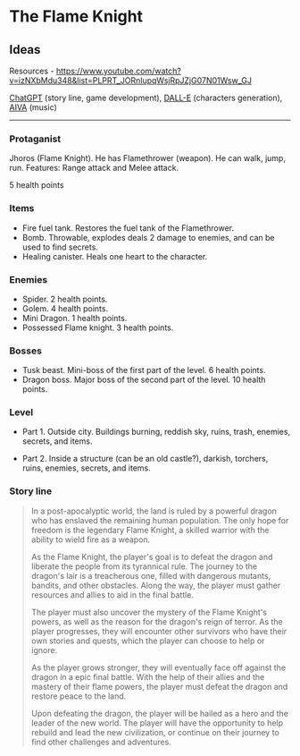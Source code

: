 # The Flame Knight

## Ideas

Resources - https://www.youtube.com/watch?v=izNXbMdu348&list=PLPRT_JORnIupqWsjRpJZjG07N01Wsw_GJ

[ChatGPT](https://chat.openai.com/) (story line, game development), [DALL-E](https://labs.openai.com/) (characters generation), [AIVA](https://creators.aiva.ai/) (music)

---

### Protaganist 
Jhoros (Flame Knight). He has Flamethrower (weapon). He can walk, jump, run.
Features: Range attack and Melee attack.

5 health points

### Items
- Fire fuel tank. Restores the fuel tank of the Flamethrower.
- Bomb. Throwable, explodes deals 2 damage to enemies, and can be used to find secrets.
- Healing canister. Heals one heart to the character.

### Enemies
- Spider. 2 health points.
- Golem. 4 health points.
- Mini Dragon. 1 health points.
- Possessed Flame knight. 3 health points.

### Bosses
- Tusk beast. Mini-boss of the first part of the level. 6 health points.
- Dragon boss. Major boss of the second part of the level. 10 health points.

### Level
- Part 1. Outside city. Buildings burning, reddish sky, ruins, trash, enemies, secrets, and items.

- Part 2. Inside a structure (can be an old castle?), darkish, torchers, ruins, enemies, secrets, and items.

### Story line

> In a post-apocalyptic world, the land is ruled by a powerful dragon who has enslaved the remaining human population. The only hope for freedom is the legendary Flame Knight, a skilled warrior with the ability to wield fire as a weapon.
>
> As the Flame Knight, the player's goal is to defeat the dragon and liberate the people from its tyrannical rule. The journey to the dragon's lair is a treacherous one, filled with dangerous mutants, bandits, and other obstacles. Along the way, the player must gather resources and allies to aid in the final battle.
>
> The player must also uncover the mystery of the Flame Knight's powers, as well as the reason for the dragon's reign of terror. As the player progresses, they will encounter other survivors who have their own stories and quests, which the player can choose to help or ignore.
>
> As the player grows stronger, they will eventually face off against the dragon in a epic final battle. With the help of their allies and the mastery of their flame powers, the player must defeat the dragon and restore peace to the land.
>
> Upon defeating the dragon, the player will be hailed as a hero and the leader of the new world. The player will have the opportunity to help rebuild and lead the new civilization, or continue on their journey to find other challenges and adventures.
>
